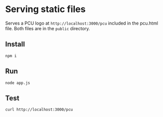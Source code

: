 # Serving static files

Serves a PCU logo at `http://localhost:3000/pcu` included
in the pcu.html file. Both files are in the `public` directory.

## Install
`npm i`

## Run
`node app.js`

## Test
`curl http://localhost:3000/pcu`

